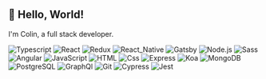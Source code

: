 ## 👋 Hello, World!  

I'm Colin, a full stack developer.  

<div>
  <img alt="Typescript" src="https://img.shields.io/badge/Typescript-3178C6?logo=Typescript&logoColor=white&style=for-the-badge" />
  <img alt="React" src="https://img.shields.io/badge/React-61DAFB?logo=React&logoColor=white&style=for-the-badge" />
  <img alt="Redux" src="https://img.shields.io/badge/redux-764ABC?logo=Redux&logoColor=white&style=for-the-badge" />
  <img alt="React_Native" src="https://img.shields.io/badge/React_Native-20232A?logo=React&logoColor=61DAFB&style=for-the-badge" />
  <img alt="Gatsby" src="https://img.shields.io/badge/Gatsby-663399?logo=Gatsby&logoColor=white&style=for-the-badge" />
  <img alt="Node.js" src="https://img.shields.io/badge/nodejs-339933?logo=Node.js&logoColor=white&style=for-the-badge" />
  <img alt="Sass" src="https://img.shields.io/badge/Sass-CC6699?logo=Sass&logoColor=white&style=for-the-badge" />
  <img alt="Angular" src="https://img.shields.io/badge/Angular-DD0031?logo=Angular&logoColor=white&style=for-the-badge" />  
  <img alt="JavaScript" src="https://img.shields.io/badge/JavaScript-F7DF1E?logo=JavaScript&logoColor=white&style=for-the-badge" />
  <img alt="HTML" src="https://img.shields.io/badge/HTML-E34F26?logo=HTML5&logoColor=white&style=for-the-badge" />
  <img alt="Css" src="https://img.shields.io/badge/CSS-1572B6?logo=CSS3&logoColor=white&style=for-the-badge" />
  <img alt="Express" src="https://img.shields.io/badge/express-000000?logo=Express&logoColor=white&style=for-the-badge" />
  <img alt="Koa" src="https://img.shields.io/badge/Koa-33333d?logo=Koa&logoColor=white&style=for-the-badge" />
  <img alt="MongoDB" src="https://img.shields.io/badge/MongoDB-47A248?logo=mongoDB&logoColor=white&style=for-the-badge" />
  <img alt="PostgreSQL" src="https://img.shields.io/badge/postgresql-4169E1?logo=PostgreSQL&logoColor=white&style=for-the-badge" />
  <img alt="GraphQl" src="https://img.shields.io/badge/GraphQL-E10098?logo=GraphQL&logoColor=white&style=for-the-badge" />
  <img alt="Git" src="https://img.shields.io/badge/git-F05032?logo=Git&logoColor=white&style=for-the-badge" />
  <img alt="Cypress" src="https://img.shields.io/badge/cypress-17202C?logo=Cypress&logoColor=white&style=for-the-badge" />
  <img alt="Jest" src="https://img.shields.io/badge/jest-C21325?logo=Jest&logoColor=white&style=for-the-badge" />
</div>


